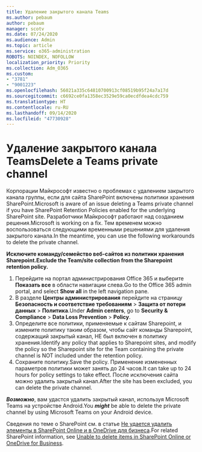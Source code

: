 ```yaml
---
title: Удаление закрытого канала Teams
ms.author: pebaum
author: pebaum
manager: scotv
ms.date: 07/24/2020
ms.audience: Admin
ms.topic: article
ms.service: o365-administration
ROBOTS: NOINDEX, NOFOLLOW
localization_priority: Priority
ms.collection: Adm_O365
ms.custom:
- "3781"
- "9001223"
ms.openlocfilehash: 56021a335c64810700913cf08519b95f24a7a17d
ms.sourcegitcommit: c6692ce0fa1358ec3529e59ca0ecdfdea4cdc759
ms.translationtype: HT
ms.contentlocale: ru-RU
ms.lasthandoff: 09/14/2020
ms.locfileid: "47730928"
---
```

# <a name="delete-a-teams-private-channel"></a><span data-ttu-id="bb74d-102">Удаление закрытого канала Teams</span><span class="sxs-lookup"><span data-stu-id="bb74d-102">Delete a Teams private channel</span></span>

<span data-ttu-id="bb74d-103">Корпорации Майкрософт известно о проблемах с удалением закрытого канала группы, если для сайта SharePoint включены политики хранения SharePoint.</span><span class="sxs-lookup"><span data-stu-id="bb74d-103">Microsoft is aware of an issue deleting a Teams private channel if you have SharePoint Retention Policies enabled for the underlying SharePoint site.</span></span> <span data-ttu-id="bb74d-104">Разработчики Майкрософт работают над созданием решения.</span><span class="sxs-lookup"><span data-stu-id="bb74d-104">Microsoft is working on a fix.</span></span> <span data-ttu-id="bb74d-105">Тем временем можно воспользоваться следующими временными решениями для удаления закрытого канала.</span><span class="sxs-lookup"><span data-stu-id="bb74d-105">In the meantime, you can use the following workarounds to delete the private channel.</span></span>

<span data-ttu-id="bb74d-106">**Исключите команду/семейство веб-сайтов из политики хранения Sharepoint.**</span><span class="sxs-lookup"><span data-stu-id="bb74d-106">**Exclude the Team/site collection from the Sharepoint retention policy.**</span></span>

1. <span data-ttu-id="bb74d-107">Перейдите на портал администрирования Office 365 и выберите **Показать все** в области навигации слева.</span><span class="sxs-lookup"><span data-stu-id="bb74d-107">Go to the Office 365 admin portal, and select **Show all** in the left navigation pane.</span></span>
2. <span data-ttu-id="bb74d-108">В разделе **Центры администрирования** перейдите на страницу **Безопасность и соответствие требованиям** > **Защита от потери данных** > **Политика**.</span><span class="sxs-lookup"><span data-stu-id="bb74d-108">Under **Admin centers**, go to **Security & Compliance** > **Data Loss Prevention** > **Policy**.</span></span>
3. <span data-ttu-id="bb74d-109">Определите все политики, применяемые к сайтам Sharepoint, и измените политику таким образом, чтобы сайт команды Sharepoint, содержащий закрытый канал, НЕ был включен в политику хранения.</span><span class="sxs-lookup"><span data-stu-id="bb74d-109">Identify any policy that applies to Sharepoint sites, and modify the policy so the Sharepoint site for the Team containing the private channel is NOT included under the retention policy.</span></span>
4. <span data-ttu-id="bb74d-110">Сохраните политику.</span><span class="sxs-lookup"><span data-stu-id="bb74d-110">Save the policy.</span></span>
    <span data-ttu-id="bb74d-111">Применение измененных параметров политики может занять до 24 часов.</span><span class="sxs-lookup"><span data-stu-id="bb74d-111">It can take up to 24 hours for policy settings to take effect.</span></span>
    <span data-ttu-id="bb74d-112">После исключения сайта можно удалить закрытый канал.</span><span class="sxs-lookup"><span data-stu-id="bb74d-112">After the site has been excluded, you can delete the private channel.</span></span>  
    
<span data-ttu-id="bb74d-113">***Возможно***, вам удастся удалить закрытый канал, используя Microsoft Teams на устройстве Android.</span><span class="sxs-lookup"><span data-stu-id="bb74d-113">You  ***might*** be able to delete the private channel by using Microsoft Teams on your Android device.</span></span> 

<span data-ttu-id="bb74d-114">Сведения по теме о SharePoint см. в статье [Не удается удалить элементы в SharePoint Online и в OneDrive для бизнеса](https://docs.microsoft.com/alchemyinsights/retention-policy-ediscovery-hold).</span><span class="sxs-lookup"><span data-stu-id="bb74d-114">For related SharePoint information, see [Unable to delete items in SharePoint Online or OneDrive for Business](https://docs.microsoft.com/alchemyinsights/retention-policy-ediscovery-hold).</span></span>